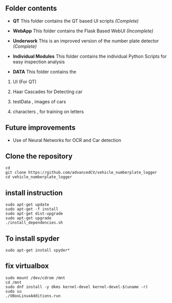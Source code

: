 ## Folder contents

- **QT**
This folder contains the QT based UI scripts *(Complete)*

- **WebApp**
This folder contains the Flask Based WebUI *(Incomplete)*

- **Underwork**
This is an improved version of the number plate detector *(Complete)*

- **Individual Modules**
This folder contains the individual Python Scripts for easy inspection analysis  

- **DATA**
This folder contains the 

1) UI (For QT)

2) Haar Cascades for Detecting car

3) testData , images of cars

4) characters , for training on letters


## Future improvements

- Use of Neural Networks for OCR and Car detection


## Clone the repository
	cd 
	git clone https://github.com/advancedCV/vehicle_numberplate_logger
	cd vehicle_numberplate_logger
	
## install instruction
	
	sudo apt-get update
	sudo apt-get -f install
	sudo apt-get dist-upgrade
	sudo apt-get upgrade
	./install_dependencies.sh

## To install spyder 
	sudo apt-get install spyder*


## fix virtualbox

	sudo mount /dev/cdrom /mnt
	cd /mnt
	sudo dnf install -y dkms kernel-devel kernel-devel-$(uname -r)
	sudo su
	./VBoxLinuxAdditions.run

